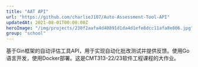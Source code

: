 ```yaml
---
title: "AAT API"
url: "https://github.com/charlieJ107/Auto-Assessment-Tool-API"
updatedAt: 2021-08-01T00:00:00Z
heroImage: "/img/projects/230f2aafa4d40891d1da4d1efe8dcc11afa8e006.jpg"
group: "school"
---
```

基于Gin框架的自动评估工具API，用于实现自动化批改测试并提供反馈。使用Go语言开发，使用Docker部署。这是CMT313-22/23软件工程课程的大作业。